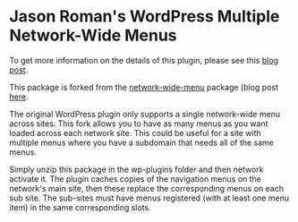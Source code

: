Jason Roman's WordPress Multiple Network-Wide Menus
=================

To get more information on the details of this plugin, please see this <a href="http://jayroman.com/blog/wordpress-network-wide-menus">blog post</a>.

This package is forked from the <a href="https://github.com/rrennick/network-wide-menu">network-wide-menu</a> package (blog post <a href="http://wpmututorials.com/plugins/networkwide-menu/">here</a>.

The original WordPress plugin only supports a single network-wide menu across sites.  This fork allows you to have as many menus as you want loaded across each network site.  This could be useful for a site with multiple menus where you have a subdomain that needs all of the same menus.

Simply unzip this package in the wp-plugins folder and then network activate it.  The plugin caches copies of the navigation menus on the network's main site, then these replace the corresponding menus on each sub site.  The sub-sites must have menus registered (with at least one menu item) in the same corresponding slots.
